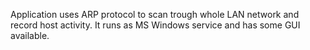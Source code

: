 Application uses ARP protocol to scan trough whole LAN network and record host activity. It runs as MS Windows service and has some GUI available.